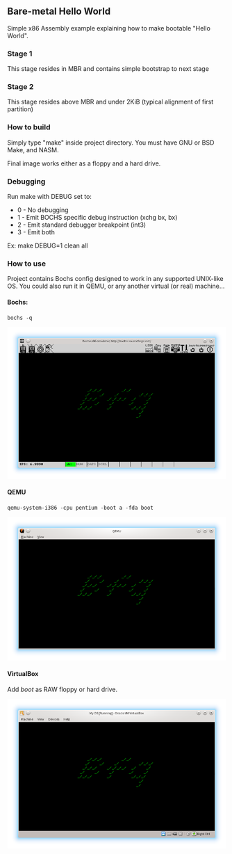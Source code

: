 ## Bare-metal Hello World

Simple x86 Assembly example explaining how to make bootable "Hello World".

### Stage 1
This stage resides in MBR and contains simple bootstrap to next stage

### Stage 2
This stage resides above MBR and under 2KiB (typical alignment of first
partition)

### How to build
Simply type "make" inside project directory. You must have GNU or BSD Make,
and NASM.

Final image works either as a floppy and a hard drive.

### Debugging
Run make with DEBUG set to:

- 0 - No debugging
- 1 - Emit BOCHS specific debug instruction (xchg bx, bx)
- 2 - Emit standard debugger breakpoint (int3)
- 3 - Emit both

Ex: make DEBUG=1 clean all

### How to use
Project contains Bochs config designed to work in any supported UNIX-like OS.
You could also run it in QEMU, or any another virtual (or real) machine…

#### Bochs:

    bochs -q

![BOCHS](screenshot-bochs.png)


#### QEMU

    qemu-system-i386 -cpu pentium -boot a -fda boot

![QEMU](screenshot-qemu.png)

#### VirtualBox

Add *boot* as RAW floppy or hard drive.

![VirtualBox](screenshot-vbox.png)
